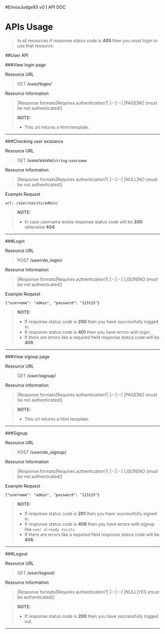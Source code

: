 #ElmosJudge93 v0.1 API DOC

# APIs Usage

> In all resources if response status code is **405** then you must login to use that resource.


##User API


###View login page

Resource URL
>GET
> **/user/login/**

Resource Information
>|Response formats|Requires authentication?|
|:-:|:-:|
|PAGE|NO (must be not authenticated)|


> **NOTE:**
>
>- This url returns a html template.

-------

###Checking user existance

Resource URL
>GET
**/user/exists/```string:username```**

Resource Information
>|Response formats|Requires authentication?|
|:-:|:-:|
|NULL|NO (must be not authenticated)|

Example Request
```
url: /user/exists/admin/
```

> **NOTE:**
>
>- In case username exists response status code will be **200** otherwise **404**.

-------

###Login

Resource URL
>POST
**/user/do_login/**

Resource Information
>|Response formats|Requires authentication?|
|:-:|:-:|
|JSON|NO (must be not authenticated)|

Example Request
```
{"username": "admin", "password": "123123"}
```

> **NOTE:**
>
>- If response status code is **200** then you have successfully logged in.
>- If response status code is **401** then you have errors with login.
>- If there are errors like a required field response status code will be **406**.

--------

###View signup page

Resource URL
>GET
> **/user/signup/**

Resource Information
>|Response formats|Requires authentication?|
|:-:|:-:|
|PAGE|NO (must be not authenticated)|


> **NOTE:**
>
>- This url returns a html template.

-------

###Signup

Resource URL
>POST
**/user/do_signup/**

Resource Information
>|Response formats|Requires authentication?|
|:-:|:-:|
|JSON|NO (must be not authenticated)|

Example Request
```
{"username": "admin", "password": "123123"}
```

> **NOTE:**
>
>- If response status code is **201** then you have successfully signed in.
>- If response status code is **409** then you have errors with signup like `user already exists`.
>- If there are errors like a required field response status code will be **406**.

--------

###Logout

Resource URL
>GET
> **/user/logout/**

Resource Information
>|Response formats|Requires authentication?|
|:-:|:-:|
|NULL|YES (must be authenticated)|


> **NOTE:**
>
>- If response status code is **200** then you have successfully logged out.

-------
